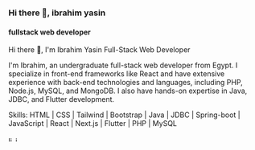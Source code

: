 ### Hi there 👋, ibrahim yasin
#### fullstack web developer
Hi there 👋, I'm Ibrahim Yasin
Full-Stack Web Developer

I'm Ibrahim, an undergraduate full-stack web developer from Egypt. I specialize in front-end frameworks like React and have extensive experience with back-end technologies and languages, including PHP, Node.js, MySQL, and MongoDB. I also have hands-on expertise in Java, JDBC, and Flutter development.

Skills:
HTML | CSS | Tailwind | Bootstrap | Java | JDBC | Spring-boot | JavaScript | React | Next.js | Flutter | PHP | MySQL  



[<img src='https://cdn.jsdelivr.net/npm/simple-icons@3.0.1/icons/linkedin.svg' alt='linkedin' height='10'>](https://www.linkedin.com/in/ibrahim-yasin-23501a250/)  [<img src='https://cdn.jsdelivr.net/npm/simple-icons@3.0.1/icons/instagram.svg' alt='instagram' height='10'>](https://www.instagram.com/1brah1m_ya?igsh=MWlreTAzaXVxMHVxbA==) 

